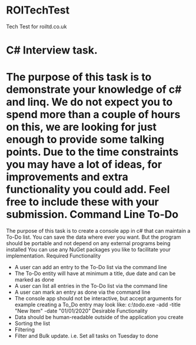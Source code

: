 # ROITechTest
Tech Test for roiltd.co.uk


C# Interview task.
==============
The purpose of this task is to
demonstrate your knowledge of c# and linq. We do not expect you to spend
more than a couple of hours on this, we are looking for just enough to
provide some talking points.
Due
to the time constraints you may have a lot of ideas, for improvements
and extra functionality you could add. Feel free to include these with
your submission.
Command Line To-Do
=================
The purpose of this task is to create a console app in c# that can maintain a To-Do list.
You
can save the data where ever you want. But the program should be
portable and not depend on any external programs being installed
You can use any NuGet packages you like to facilitate your implementation.
Required Functionality
* A user can add an entry to the To-Do list via the command line
* The To-Do entity will have at minimum a title, due date and can be marked as done
* A user can list all entries in the To-Do list via the command line
* A user can mark an entry as done via the command line
* The console app should not be interactive, but accept arguments for example creating a To_Do entry may look like:
     c:\todo.exe -add -title "New Item" -date "01/01/2020"
Desirable Functionality
* Data should be human-readable outside of the application you create
* Sorting the list
* Filtering
* Filter and Bulk update.  i.e. Set all tasks on Tuesday to done
